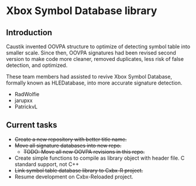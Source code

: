 # Xbox Symbol Database library

## Introduction

Caustik invented OOVPA structure to optimize of detecting symbol table into smaller scale.
Since then, OOVPA signatures had been revised second version to make code more cleaner, removed duplicates, 
less risk of false detection, and optimized.

These team members had assisted to revive Xbox Symbol Database, formally known as HLEDatabase, into more accurate signature detection.
* RadWolfie
* jarupxx
* PatrickvL


## Current tasks

* ~~Create a new repository with better title name.~~
* ~~Move all signature databases into new repo.~~
  * ~~TODO: Move all new OOVPA revisions in this repo.~~
* Create simple functions to compile as library object with header file. C standard support, not C++
* ~~Link symbol table database library to Cxbx-R project.~~
* Resume development on Cxbx-Reloaded project.
